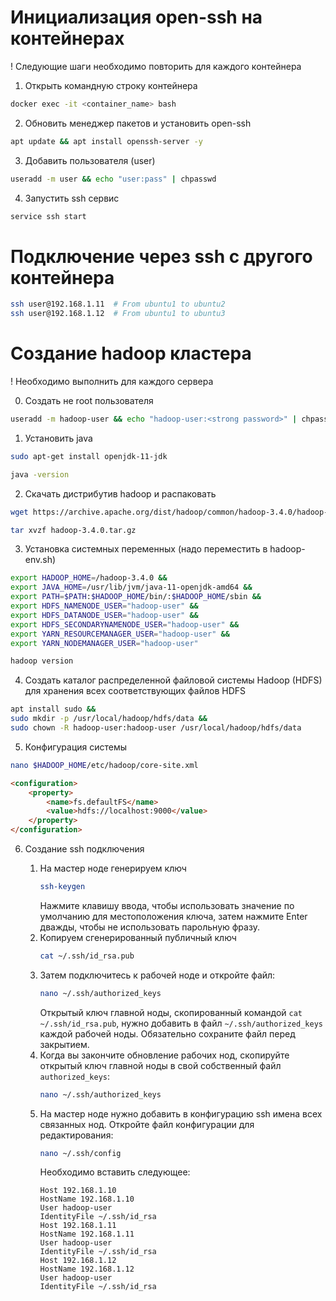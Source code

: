 # Инициализация open-ssh на контейнерах
! Следующие шаги необходимо повторить для каждого контейнера
1. Открыть командную строку контейнера
```bash
docker exec -it <container_name> bash
```
2. Обновить менеджер пакетов и установить open-ssh
```bash
apt update && apt install openssh-server -y
```
3. Добавить пользователя (user)
```bash
useradd -m user && echo "user:pass" | chpasswd
```
4. Запустить ssh сервис
```bash
service ssh start
```
# Подключение через ssh с другого контейнера
```bash
ssh user@192.168.1.11  # From ubuntu1 to ubuntu2
ssh user@192.168.1.12  # From ubuntu1 to ubuntu3
```
# Создание hadoop кластера
! Необходимо выполнить для каждого сервера

0. Создать не root пользователя
```bash
useradd -m hadoop-user && echo "hadoop-user:<strong password>" | chpasswd
```
1. Установить java
```bash
sudo apt-get install openjdk-11-jdk
```
```bash
java -version
```
2. Скачать дистрибутив hadoop и распаковать
```bash
wget https://archive.apache.org/dist/hadoop/common/hadoop-3.4.0/hadoop-3.4.0.tar.gz
```
```bash
tar xvzf hadoop-3.4.0.tar.gz
```
3. Установка системных переменных (надо переместить в hadoop-env.sh)
```bash
export HADOOP_HOME=/hadoop-3.4.0 &&
export JAVA_HOME=/usr/lib/jvm/java-11-openjdk-amd64 &&
export PATH=$PATH:$HADOOP_HOME/bin/:$HADOOP_HOME/sbin &&
export HDFS_NAMENODE_USER="hadoop-user" &&
export HDFS_DATANODE_USER="hadoop-user" &&
export HDFS_SECONDARYNAMENODE_USER="hadoop-user" &&
export YARN_RESOURCEMANAGER_USER="hadoop-user" &&
export YARN_NODEMANAGER_USER="hadoop-user"
```
```bash
hadoop version
```
4. Создать каталог распределенной файловой системы Hadoop (HDFS) для хранения всех соответствующих файлов HDFS
```bash
apt install sudo &&
sudo mkdir -p /usr/local/hadoop/hdfs/data &&
sudo chown -R hadoop-user:hadoop-user /usr/local/hadoop/hdfs/data
```
5. Конфигурация системы
```bash
nano $HADOOP_HOME/etc/hadoop/core-site.xml
```
```html
<configuration>
    <property>
        <name>fs.defaultFS</name>
        <value>hdfs://localhost:9000</value>
    </property>
</configuration>
```
6. Создание ssh подключения

    1. На мастер ноде генерируем ключ
        ```bash
        ssh-keygen
        ```
        Нажмите клавишу ввода, чтобы использовать значение по умолчанию для местоположения ключа, затем нажмите Enter  дважды, чтобы не использовать парольную фразу.
    2. Копируем сгенерированный публичный ключ
        ```bash
        cat ~/.ssh/id_rsa.pub
        ```
    3. Затем подключитесь к рабочей ноде и откройте файл:
        ```bash
        nano ~/.ssh/authorized_keys
        ```
        Открытый ключ главной ноды, скопированный командой `cat ~/.ssh/id_rsa.pub`, нужно добавить в файл `~/.ssh/authorized_keys` каждой рабочей ноды. Обязательно сохраните файл перед закрытием.
    4. Когда вы закончите обновление рабочих нод, скопируйте открытый ключ главной ноды в свой собственный файл `authorized_keys`:
        ```bash
        nano ~/.ssh/authorized_keys
        ```
    5. На  мастер ноде нужно добавить в конфигурацию ssh имена всех связанных нод. Откройте файл конфигурации для редактирования:
        ```bash
        nano ~/.ssh/config
        ```
        Необходимо вставить следующее:
        ```
        Host 192.168.1.10
        HostName 192.168.1.10
        User hadoop-user
        IdentityFile ~/.ssh/id_rsa
        Host 192.168.1.11
        HostName 192.168.1.11
        User hadoop-user
        IdentityFile ~/.ssh/id_rsa
        Host 192.168.1.12
        HostName 192.168.1.12
        User hadoop-user
        IdentityFile ~/.ssh/id_rsa
        ```
